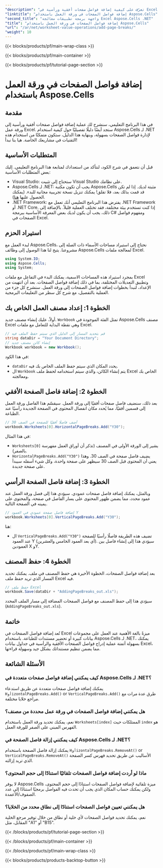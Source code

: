 ```yaml
---
"description": "تعرّف على كيفية إضافة فواصل صفحات أفقية ورأسية في Excel باستخدام Aspose.Cells لـ .NET من خلال هذا الدليل المفصل. اجعل ملفات Excel قابلة للطباعة."
"linktitle": "إضافة فواصل الصفحات في ورقة العمل باستخدام Aspose.Cells"
"second_title": "واجهة برمجة تطبيقات معالجة Excel Aspose.Cells .NET"
"title": "إضافة فواصل الصفحات في ورقة العمل باستخدام Aspose.Cells"
"url": "/ar/net/worksheet-value-operations/add-page-breaks/"
"weight": 10
---
```


{{< blocks/products/pf/main-wrap-class >}}

{{< blocks/products/pf/main-container >}}

{{< blocks/products/pf/tutorial-page-section >}}

# إضافة فواصل الصفحات في ورقة العمل باستخدام Aspose.Cells

## مقدمة
في هذا البرنامج التعليمي، سنشرح لك عملية إضافة فواصل صفحات أفقية ورأسية إلى ورقة عمل Excel. ستجد أيضًا دليلًا تفصيليًا حول كيفية استخدام Aspose.Cells لـ .NET لإدارة فواصل الصفحات بسهولة، وبنهاية هذا الدليل، ستكون متمكنًا من استخدام هذه التقنيات في مشاريعك الخاصة. هيا بنا نبدأ!
## المتطلبات الأساسية
قبل أن نتعمق في شرح الكود، لنتأكد من استعدادك لمتابعة هذا البرنامج التعليمي. إليك بعض المتطلبات الأساسية:
- Visual Studio: ستحتاج إلى تثبيت Visual Studio على نظامك.
- Aspose.Cells لـ .NET: يجب أن تكون مكتبة Aspose.Cells مثبتة لديك. إذا لم تكن قد قمت بذلك بعد، فلا تقلق! يمكنك تنزيل نسخة تجريبية مجانية للبدء. (يمكنك الحصول عليها [هنا](https://releases.aspose.com/cells/net/)).
- .NET Framework: يفترض هذا البرنامج التعليمي أنك تعمل مع .NET Framework أو .NET Core. إذا كنت تستخدم بيئة مختلفة، فقد تختلف العملية قليلاً.
بالإضافة إلى ذلك، يجب أن يكون لديك بعض المعرفة الأساسية ببرمجة C# ومفهوم فواصل الصفحات في Excel.
## استيراد الحزم
لبدء العمل مع Aspose.Cells، نحتاج إلى استيراد مساحات الأسماء ذات الصلة إلى مشروعنا. يتيح لنا هذا الوصول إلى وظائف Aspose.Cells لمعالجة ملفات Excel.
```csharp
using System.IO;
using Aspose.Cells;
using System;
```
بمجرد استيراد هذه المساحات الاسمية، يمكنك البدء في التفاعل مع ملفات Excel وتطبيق التعديلات المختلفة، بما في ذلك إضافة فواصل الصفحات.
بعد أن انتهيت من الإعداد، لنبدأ بخطوات إضافة فواصل الصفحات إلى ورقة العمل. سنشرح كل جزء من العملية بالتفصيل، مع شرح كل سطر من التعليمات البرمجية.
## الخطوة 1: إعداد مصنف العمل الخاص بك
أولاً، عليك إنشاء مصنف جديد. `Workbook` تمثل الفئة الموجودة في Aspose.Cells مصنف Excel وهي نقطة البداية للتعامل مع ملفات Excel.
```csharp
// قم بتحديد المسار إلى الدليل الذي سيتم حفظ الملف فيه
string dataDir = "Your Document Directory";
// إنشاء كائن مصنف جديد
Workbook workbook = new Workbook();
```
في هذا الكود:
- `dataDir` يحدد المكان الذي سيتم حفظ الملف الخاص بك فيه.
- ال `Workbook` يتم إنشاء الكائن، والذي سيتم استخدامه لحفظ ملف Excel الخاص بك ومعالجته.
## الخطوة 2: إضافة فاصل الصفحة الأفقي
بعد ذلك، سنضيف فاصل صفحات أفقيًا إلى ورقة العمل. سيقسّم هذا الفاصل ورقة العمل إلى قسمين أفقيًا، مما يُحدد مكان انفصال المحتوى في الصفحة الجديدة رأسيًا عند الطباعة.
```csharp
// أضف فاصلًا أفقيًا للصفحة في الصف 30
workbook.Worksheets[0].HorizontalPageBreaks.Add("Y30");
```
في هذا المثال:
- `Worksheets[0]` يشير إلى الورقة الأولى في المصنف (تذكر أن أوراق العمل مفهرسة بالصفر).
- `HorizontalPageBreaks.Add("Y30")` يضيف فاصل صفحة في الصف 30. وهذا يعني أن المحتوى قبل الصف 30 سيظهر على صفحة واحدة، وكل شيء أسفله سيبدأ على صفحة جديدة.
## الخطوة 3: إضافة فاصل الصفحة الرأسي
وبالمثل، يمكنك إضافة فاصل صفحات عمودي. سيؤدي هذا إلى فصل ورقة العمل عند عمود محدد، مما يضمن ظهور المحتوى على يسار الفاصل في صفحة، والمحتوى على يمينه في الصفحة التالية.
```csharp
// إضافة فاصل صفحة عمودي في العمود Y
workbook.Worksheets[0].VerticalPageBreaks.Add("Y30");
```
هنا:
- ال `VerticalPageBreaks.Add("Y30")` تضيف هذه الطريقة فاصلًا رأسيًا للصفحة عند العمود Y (أي بعد العمود الخامس والعشرين). سيؤدي هذا إلى إنشاء فاصل بين العمودين X وY.
## الخطوة 4: حفظ المصنف
بعد إضافة فواصل الصفحات، الخطوة الأخيرة هي حفظ المصنف في ملف. يمكنك تحديد المسار الذي تريد حفظ ملف Excel فيه.
```csharp
// حفظ ملف Excel
workbook.Save(dataDir + "AddingPageBreaks_out.xls");
```
سيؤدي هذا إلى حفظ المصنف مع فواصل الصفحات المضافة إلى مسار الملف المحدد (`AddingPageBreaks_out.xls`).
## خاتمة
تُعد إضافة فواصل الصفحات في Excel ميزةً بالغة الأهمية عند العمل على مجموعات بيانات كبيرة أو تحضير مستندات للطباعة. باستخدام Aspose.Cells لـ .NET، يمكنك بسهولة أتمتة عملية إدراج فواصل الصفحات الأفقية والرأسية في جداول بيانات Excel، مما يضمن تنظيم مستنداتك بشكل جيد وسهولة قراءتها.
## الأسئلة الشائعة
### كيف يمكنني إضافة فواصل صفحات متعددة في Aspose.Cells لـ .NET؟
يمكنك إضافة فواصل صفحات متعددة عن طريق استدعاء `HأوizontalPageBreaks.Add()` or `VerticalPageBreaks.Add()` طرق عدة مرات مع مراجع خلايا مختلفة.
### هل يمكنني إضافة فواصل الصفحات في ورقة عمل محددة من مصنف؟
نعم، يمكنك تحديد ورقة العمل باستخدام `Worksheets[index]` الممتلكات حيث `index` هو الفهرس المبني على الصفر للورقة العمل.
### كيف يمكنني إزالة فاصل الصفحة في Aspose.Cells لـ .NET؟
يمكنك إزالة فاصل الصفحة باستخدام `HأوizontalPageBreaks.RemoveAt()` or `VerticalPageBreaks.RemoveAt()` الأساليب عن طريق تحديد فهرس كسر الصفحة الذي تريد إزالته.
### ماذا لو أردت إضافة فواصل الصفحات تلقائيًا استنادًا إلى حجم المحتوى؟
لا يوفر Aspose.Cells ميزة تلقائية لإضافة فواصل الصفحات استنادًا إلى حجم المحتوى، ولكن يمكنك حساب المكان الذي يجب أن تحدث فيه الفواصل برمجيًا استنادًا إلى عدد الصفوف/الأعمدة.
### هل يمكنني تعيين فواصل الصفحات استنادًا إلى نطاق محدد من الخلايا؟
نعم، يمكنك تحديد فواصل الصفحات لأي خلية أو نطاق من خلال توفير مرجع الخلية المقابل، مثل "A1" أو "B15".


{{< /blocks/products/pf/tutorial-page-section >}}

{{< /blocks/products/pf/main-container >}}

{{< /blocks/products/pf/main-wrap-class >}}

{{< blocks/products/products-backtop-button >}}
